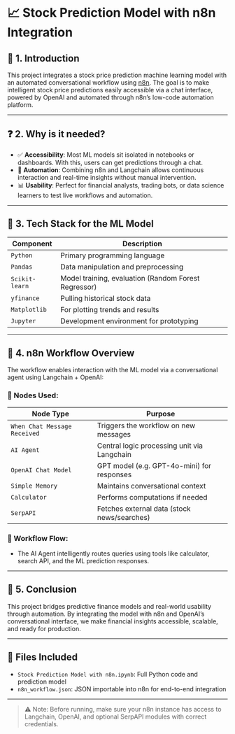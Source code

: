 # 📈 Stock Prediction Model with n8n Integration

## 🧠 1. Introduction

This project integrates a stock price prediction machine learning model with an automated conversational workflow using [n8n](https://n8n.io/). The goal is to make intelligent stock price predictions easily accessible via a chat interface, powered by OpenAI and automated through n8n’s low-code automation platform.

---

## ❓ 2. Why is it needed?

- ✅ **Accessibility**: Most ML models sit isolated in notebooks or dashboards. With this, users can get predictions through a chat.
- 🔁 **Automation**: Combining n8n and Langchain allows continuous interaction and real-time insights without manual intervention.
- 📊 **Usability**: Perfect for financial analysts, trading bots, or data science learners to test live workflows and automation.

---

## 🧰 3. Tech Stack for the ML Model

| Component       | Description                                         |
|----------------|-----------------------------------------------------|
| `Python`       | Primary programming language                        |
| `Pandas`       | Data manipulation and preprocessing                 |
| `Scikit-learn` | Model training, evaluation (Random Forest Regressor)|
| `yfinance`     | Pulling historical stock data                       |
| `Matplotlib`   | For plotting trends and results                     |
| `Jupyter`      | Development environment for prototyping             |

---

## 🔄 4. n8n Workflow Overview

The workflow enables interaction with the ML model via a conversational agent using Langchain + OpenAI:

### 🔧 Nodes Used:

| Node Type                     | Purpose                                       |
|------------------------------|-----------------------------------------------|
| `When Chat Message Received` | Triggers the workflow on new messages         |
| `AI Agent`                   | Central logic processing unit via Langchain   |
| `OpenAI Chat Model`          | GPT model (e.g. GPT-4o-mini) for responses    |
| `Simple Memory`              | Maintains conversational context              |
| `Calculator`                 | Performs computations if needed               |
| `SerpAPI`                    | Fetches external data (stock news/searches)   |

### 🔄 Workflow Flow:

- The AI Agent intelligently routes queries using tools like calculator, search API, and the ML prediction responses.

---

## 🧾 5. Conclusion

This project bridges predictive finance models and real-world usability through automation. By integrating the model with n8n and OpenAI’s conversational interface, we make financial insights accessible, scalable, and ready for production.

---

## 📁 Files Included

- `Stock Prediction Model with n8n.ipynb`: Full Python code and prediction model
- `n8n_workflow.json`: JSON importable into n8n for end-to-end integration

---

> ⚠️ Note: Before running, make sure your n8n instance has access to Langchain, OpenAI, and optional SerpAPI modules with correct credentials.

